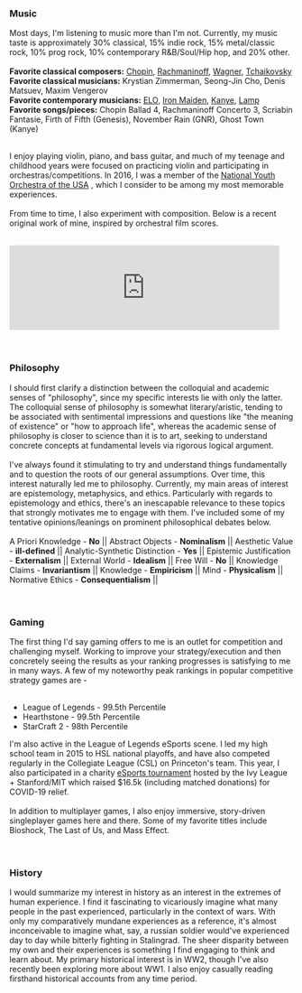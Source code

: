 
### Music
Most days, I'm listening to music more than I'm not.
Currently, my music taste is approximately 30% classical, 15% indie rock, 
15% metal/classic rock, 10% prog rock, 10% contemporary R&B/Soul/Hip hop,
and 20% other.
<br>
<br>
__Favorite classical composers:__ [Chopin](https://www.youtube.com/watch?v=2cv7diE0ZMc), 
								  [Rachmaninoff](https://www.youtube.com/watch?v=6jclP3RMPs8), 
								  [Wagner](https://www.youtube.com/watch?v=YjMwDbFng_g), 
								  [Tchaikovsky](https://www.youtube.com/watch?v=GP_ZoVAvJYk) <br>
__Favorite classical musicians:__ Krystian Zimmerman, Seong-Jin Cho, Denis Matsuev, Maxim Vengerov<br>
__Favorite contemporary musicians:__ [ELO](https://www.youtube.com/watch?v=BDhJU_cNCZE),
									[Iron Maiden](https://www.youtube.com/watch?v=kDDSBOCzMUA), 
									[Kanye](https://www.youtube.com/watch?v=D0MyiOeXX38), 
									[Lamp](https://www.youtube.com/watch?v=5W9S9la-C6s)<br>
__Favorite songs/pieces:__ Chopin Ballad 4, Rachmaninoff Concerto 3, Scriabin Fantasie, 
Firth of Fifth (Genesis), November Rain (GNR), Ghost Town (Kanye) <br>
<br>

I enjoy playing violin, piano, and bass guitar, and much of my teenage and childhood years
were focused on practicing violin and participating in orchestras/competitions. In 2016,
I was a member of the [National Youth Orchestra of the USA](https://www.carnegiehall.org/Education/Young-Musicians/National-Youth-Ensembles/NYO-USA/NYO-USA-2016)
, which I consider to be among my most memorable experiences.
<br><br>
From time to time, I also experiment
with composition. Below is a recent original work of mine, inspired by orchestral film scores.
<br><br>
<iframe width="95%" height="150" scrolling="no" frameborder="no" allow="autoplay" src="https://w.soundcloud.com/player/?url=https%3A//api.soundcloud.com/tracks/839655961%3Fsecret_token%3Ds-FFfpphR9RQ6&color=%23ff5500&auto_play=false&hide_related=false&show_comments=true&show_user=true&show_reposts=false&show_teaser=true&visual=true"></iframe><div style="font-size: 10px; color: #cccccc;line-break: anywhere;word-break: normal;overflow: hidden;white-space: nowrap;text-overflow: ellipsis; font-family: Interstate,Lucida Grande,Lucida Sans Unicode,Lucida Sans,Garuda,Verdana,Tahoma,sans-serif;font-weight: 100;"></div>
<br><br>

### Philosophy
I should first clarify a distinction between the colloquial and academic senses of "philosophy", since my 
specific interests lie with only the latter. The colloquial sense of philosophy is somewhat literary/aristic, tending to be
associated with sentimental impressions and questions like "the meaning of existence" or "how to approach life", whereas 
the academic sense of philosophy is closer to science than it is to art, seeking to 
understand concrete concepts at fundamental levels via rigorous logical argument.
<br><br>
I've always found it stimulating to try and understand things fundamentally and to 
question the roots of our general assumptions. Over time, this interest naturally led me to philosophy.
Currently, my main areas of interest are epistemology, metaphysics, and ethics. Particularly with
regards to epistemology and ethics, there's an inescapable relevance to these topics that strongly motivates me to engage with them.
I've included some of my tentative opinions/leanings on prominent philosophical debates below.
<br><br>
A Priori Knowledge - __No__ || Abstract Objects - __Nominalism__ || Aesthetic Value - __ill-defined__ ||
Analytic-Synthetic Distinction - __Yes__ || Epistemic Justification - __Externalism__ || 
External World - __Idealism__ || Free Will - __No__ || Knowledge Claims - __Invariantism__ ||
Knowledge - __Empiricism__ || Mind - __Physicalism__ || Normative Ethics - __Consequentialism__ || 
<br><br><br>

### Gaming
The first thing I'd say gaming offers to me is an outlet for competition and challenging myself. Working to improve your 
strategy/execution and then concretely seeing the results as your ranking progresses is satisfying to me in many ways.
A few of my noteworthy peak rankings in popular competitive strategy games are -
<br><br>
- League of Legends - 99.5th Percentile <br>
- Hearthstone - 99.5th Percentile <br>
- StarCraft 2 - 98th Percentile <br>

I'm also active in the League of Legends eSports scene. I led my high school team in 2015
to HSL national playoffs, and have also competed regularly in the Collegiate League (CSL) 
on Princeton's team. This year, I also participated in a charity [eSports tournament](https://tiltify.com/@yaleesports/ivy-vs-covid-19-12-hour-charity-stream) 
hosted by the Ivy League + Stanford/MIT which raised $16.5k (including matched donations) for
COVID-19 relief.
<br><br>
In addition to multiplayer games, I also enjoy immersive, story-driven singleplayer games here and there.
Some of my favorite titles include Bioshock, The Last of Us, and Mass Effect.
<br><br><br>

### History
I would summarize my interest in history as an interest in the extremes of human experience.
I find it fascinating to vicariously imagine what many people in the past experienced,
particularly in the context of wars. With only my comparatively mundane experiences as a reference,
it's almost inconceivable to imagine what, say, a russian soldier would've experienced day to day while
bitterly fighting in Stalingrad. The sheer disparity between my own and their experiences is something I find engaging
to think and learn about. My primary historical interest is in WW2, though I've also
recently been exploring more about WW1. I also enjoy casually reading firsthand historical accounts
from any time period.
